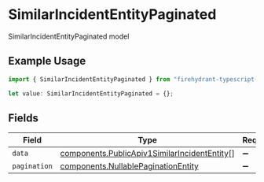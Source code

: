# SimilarIncidentEntityPaginated

SimilarIncidentEntityPaginated model

## Example Usage

```typescript
import { SimilarIncidentEntityPaginated } from "firehydrant-typescript-sdk/models/components";

let value: SimilarIncidentEntityPaginated = {};
```

## Fields

| Field                                                                                                        | Type                                                                                                         | Required                                                                                                     | Description                                                                                                  |
| ------------------------------------------------------------------------------------------------------------ | ------------------------------------------------------------------------------------------------------------ | ------------------------------------------------------------------------------------------------------------ | ------------------------------------------------------------------------------------------------------------ |
| `data`                                                                                                       | [components.PublicApiv1SimilarIncidentEntity](../../models/components/publicapiv1similarincidententity.md)[] | :heavy_minus_sign:                                                                                           | N/A                                                                                                          |
| `pagination`                                                                                                 | [components.NullablePaginationEntity](../../models/components/nullablepaginationentity.md)                   | :heavy_minus_sign:                                                                                           | N/A                                                                                                          |